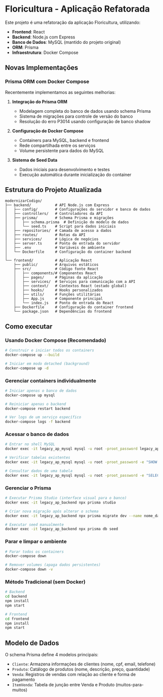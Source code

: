 # Floricultura - Aplicação Refatorada

Este projeto é uma refatoração da aplicação Floricultura, utilizando:
- **Frontend**: React
- **Backend**: Node.js com Express
- **Banco de Dados**: MySQL (mantido do projeto original)
- **ORM**: Prisma
- **Infraestrutura**: Docker Compose

## Novas Implementações

### Prisma ORM com Docker Compose

Recentemente implementamos as seguintes melhorias:

1. **Integração do Prisma ORM**
   - Modelagem completa do banco de dados usando schema Prisma
   - Sistema de migrações para controle de versão do banco
   - Resolução do erro P3014 usando configuração de banco shadow

2. **Configuração de Docker Compose**
   - Containers para MySQL, backend e frontend
   - Rede compartilhada entre os serviços
   - Volume persistente para dados do MySQL

3. **Sistema de Seed Data**
   - Dados iniciais para desenvolvimento e testes
   - Execução automática durante inicialização do container

## Estrutura do Projeto Atualizada

```
modernizarCodigo/
├── backend/           # API Node.js com Express
│   ├── config/        # Configurações do servidor e banco de dados
│   ├── controllers/   # Controladores da API
│   ├── prisma/        # Schema Prisma e migrações
│   │   ├── schema.prisma  # Definição do modelo de dados
│   │   └── seed.ts    # Script para dados iniciais
│   ├── repositories/  # Camada de acesso a dados
│   ├── routes/        # Rotas da API
│   ├── services/      # Lógica de negócios
│   ├── server.ts      # Ponto de entrada do servidor
│   ├── .env           # Variáveis de ambiente
│   └── Dockerfile     # Configuração do container backend
│
└── frontend/          # Aplicação React
    ├── public/        # Arquivos estáticos
    ├── src/           # Código fonte React
    │   ├── components/# Componentes React
    │   ├── pages/     # Páginas da aplicação
    │   ├── services/  # Serviços para comunicação com a API
    │   ├── context/   # Contextos React (estado global)
    │   ├── hooks/     # Hooks personalizados
    │   ├── utils/     # Funções utilitárias
    │   ├── App.js     # Componente principal
    │   └── index.js   # Ponto de entrada do React
    ├── Dockerfile     # Configuração do container frontend
    └── package.json   # Dependências do frontend
```

## Como executar

### Usando Docker Compose (Recomendado)
```bash
# Construir e iniciar todos os containers
docker-compose up --build

# Iniciar em modo detached (background)
docker-compose up -d
```

### Gerenciar containers individualmente
```bash
# Iniciar apenas o banco de dados
docker-compose up mysql

# Reiniciar apenas o backend
docker-compose restart backend

# Ver logs de um serviço específico
docker-compose logs -f backend
```

### Acessar o banco de dados
```bash
# Entrar no shell MySQL
docker exec -it legacy_ap_mysql mysql -u root -proot_password legacy_ap

# Verificar tabelas existentes
docker exec -it legacy_ap_mysql mysql -u root -proot_password -e "SHOW TABLES FROM legacy_ap;"

# Consultar dados de uma tabela
docker exec -it legacy_ap_mysql mysql -u root -proot_password -e "SELECT * FROM legacy_ap.Cliente;"
```

### Gerenciar o Prisma
```bash
# Executar Prisma Studio (interface visual para o banco)
docker exec -it legacy_ap_backend npx prisma studio

# Criar nova migração após alterar o schema
docker exec -it legacy_ap_backend npx prisma migrate dev --name nome_da_migracao

# Executar seed manualmente
docker exec -it legacy_ap_backend npx prisma db seed
```

### Parar e limpar o ambiente
```bash
# Parar todos os containers
docker-compose down

# Remover volumes (apaga dados persistentes)
docker-compose down -v
```

### Método Tradicional (sem Docker)
```bash
# Backend
cd backend
npm install
npm start

# Frontend
cd frontend
npm install
npm start
```

## Modelo de Dados

O schema Prisma define 4 modelos principais:
- `Cliente`: Armazena informações de clientes (nome, cpf, email, telefone)
- `Produto`: Catálogo de produtos (nome, descrição, preço, quantidade)
- `Venda`: Registros de vendas com relação ao cliente e forma de pagamento
- `ItemVenda`: Tabela de junção entre Venda e Produto (muitos-para-muitos)